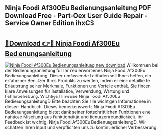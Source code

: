 ## Ninja Foodi Af300Eu Bedienungsanleitung PDF Download Free - Part-Oex User Guide Repair - Service Owner Edition ihxCS

# <h2><a href="http://df5hc1q.blite.top/?on=Ninja+Foodi+Af300Eu+Bedienungsanleitung">🔗Download 👉🔴 Ninja Foodi Af300Eu Bedienungsanleitung</a></h2>

[![Ninja Foodi Af300Eu Bedienungsanleitung new download](https://i.imgur.com/lujVjoI.png)](http://df5hc1q.blite.top/?on=Ninja+Foodi+Af300Eu+Bedienungsanleitung)
Willkommen bei der Bedienungsanleitung für Ihr neu erworbenes Ninja Foodi Af300Eu Bedienungsanleitung. Dieser umfassende Leitfaden soll Ihnen helfen, ein erfahrener Benutzer Ihres Produkts zu werden, indem er eine detaillierte Erläuterung seiner Merkmale, Funktionen und Vorteile enthält. Sie finden klare Anweisungen für Installation, Verwendung, Wartung und Fehlerbehebung. Wichtige Hinweise Ninja Foodi Af300Eu BedienungsanleitungD Bitte beachten Sie alle wichtigen Informationen in diesem Handbuch. Dieses bemerkenswerte Ninja Foodi Af300Eu Bedienungsanleitung bietet dank seiner fortschrittlichen Funktionen eine nahtlose Mischung aus Funktionalität und Benutzerfreundlichkeit. Ihr Feedback ist wichtig, Ninja Foodi Af300Eu BedienungsanleitungD. Wir schätzen Ihren Input und verpflichten uns zu kontinuierlicher Verbesserung.
